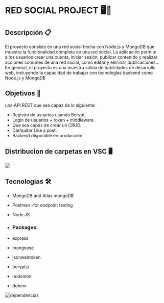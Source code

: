 <h1>RED SOCIAL PROJECT 🖥️🛒 </h1>


Descripción 📋
---

El proyecto consiste en una red social hecha con Node.js y MongoDB que muestra la funcionalidad completa de una red social.
La aplicación permite a los usuarios crear una cuenta, iniciar sesión, publicar contenido y realizar acciones comunes de una red social, como editar y eliminar publicaciones...
<br>
En general, el proyecto es una muestra sólida de habilidades de desarrollo web, incluyendo la capacidad de trabajar con tecnologías backend como Node.js y MongoDB

Objetivos 🎯
---

		
una API REST que sea capaz de lo siguiente:
* Registro de usuarios usando Bcrypt.
* Login de usuarios + token + middleware.
* Que sea capaz de crear un CRUD.
* Dar/quitar Like a post.
* Backend disponible en producción.

Distribucion de carpetas en VSC 🖥️ 
---

![](https://github.com/valenti94br/ProyectoBackend-Mongoose/blob/gonzalo/assets/distribucionCarpetas.png)

Tecnologias 🛠
---
* MongoDB and Atlas mongoDB
* Postman -for endpoint testing
* Node.JS

* <h3>Packages:</h3>
* express
* mongoose
* jsonwebtoken
* bcryptjs
* nodemon
* dotenv


![dependencias](https://github.com/valenti94br/ProyectoBackend-Mongoose/blob/gonzalo/assets/dependencias.png)
		
		
